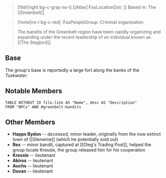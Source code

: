 >[!tldr|right bg-c-gray no-i] [[Atlas|:FasLocationDot: ]] Based in: The [[Greenbelt]]

>[!note|no-i bg-c-red] :FasPeopleGroup: Criminal organization

>The bandits of the Greenbelt region have been rapidly organizing and expanding under the recent leadership of an individual known as [[The Staglord]].

## Base
The group's base is reportedly a large fort along the banks of the *Tuskwater*.

## Notable Members
```dataview
TABLE WITHOUT ID file.link AS "Name", desc AS "Description"
FROM "NPCs" AND #greenbelt-bandits
```

## Other Members
- **Happs Bydon** -- *deceased*, minor leader, originally from the now extinct town of [[Glenwine]] (which he potentially sold out)
- **Rex** -- minor bandit, captured at [[Oleg's Trading Post]], helped the group locate Kressle, the group released him for his cooperation
- **Kressle** -- lieutenant
- **Akiros** -- lieutenant
-  **Auchs** -- lieutenant
- **Dovan** -- lieutenant